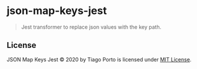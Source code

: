 # json-map-keys-jest

> Jest transformer to replace json values with the key path.

## License

JSON Map Keys Jest © 2020 by Tiago Porto is licensed under [MIT License](LICENSE).
